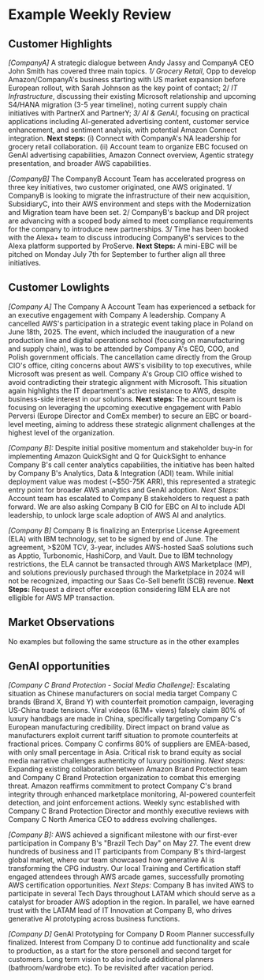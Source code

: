 # Example Weekly Review

## Customer Highlights

_[CompanyA]_ A strategic dialogue between Andy Jassy and CompanyA CEO John Smith has covered three main topics. _1/ Grocery Retail_, Opp to develop Amazon/CompanyA's business starting with US market expansion before European rollout, with Sarah Johnson as the key point of contact; 2/ _IT Infrastructure_, discussing their existing Microsoft relationship and upcoming S4/HANA migration (3-5 year timeline), noting current supply chain initiatives with PartnerX and PartnerY; _3/ AI & GenAI_, focusing on practical applications including AI-generated advertising content, customer service enhancement, and sentiment analysis, with potential Amazon Connect integration. **Next steps:** (i) Connect with CompanyA's NA leadership for grocery retail collaboration. (ii) Account team to organize EBC focused on GenAI advertising capabilities, Amazon Connect overview, Agentic strategy presentation, and broader AWS capabilities.

_[CompanyB]_ The CompanyB Account Team has accelerated progress on three key initiatives, two customer originated, one AWS originated. 1/ CompanyB is looking to migrate the infrastructure of their new acquisition, SubsidiaryC, into their AWS environment and steps with the Modernization and Migration team have been set. 2/ CompanyB's backup and DR project are advancing with a scoped body aimed to meet compliance requirements for the company to introduce new partnerships. 3/ Time has been booked with the Alexa+ team to discuss introducing CompanyB's services to the Alexa platform supported by ProServe. **Next Steps:** A mini-EBC will be pitched on Monday July 7th for September to further align all three initiatives.

## Customer Lowlights

_[Company A]_ The Company A Account Team has experienced a setback for an executive engagement with Company A leadership. Company A cancelled AWS's participation in a strategic event taking place in Poland on June 18th, 2025. The event, which included the inauguration of a new production line and digital operations school (focusing on manufacturing and supply chain), was to be attended by Company A's CEO, COO, and Polish government officials. The cancellation came directly from the Group CIO's office, citing concerns about AWS's visibility to top executives, while Microsoft was present as well. Company A's Group CIO office wished to avoid contradicting their strategic alignment with Microsoft. This situation again highlights the IT department's active resistance to AWS, despite business-side interest in our solutions. **Next steps:** The account team is focusing on leveraging the upcoming executive engagement with Pablo Perversi (Europe Director and ComEx member) to secure an EBC or board-level meeting, aiming to address these strategic alignment challenges at the highest level of the organization.

_[Company B]:_ Despite initial positive momentum and stakeholder buy-in for implementing Amazon QuickSight and Q for QuickSight to enhance Company B's call center analytics capabilities, the initiative has been halted by Company B's Analytics, Data & Integration (ADI) team. While initial deployment value was modest (~$50-75K ARR), this represented a strategic entry point for broader AWS analytics and GenAI adoption. _Next Steps:_ Account team has escalated to Company B stakeholders to request a path forward. We are also asking Company B CIO for EBC on AI to include ADI leadership, to unlock large scale adoption of AWS AI and analytics.

_[Company B]_ Company B is finalizing an Enterprise License Agreement (ELA) with IBM technology, set to be signed by end of June. The agreement, >$20M TCV, 3-year, includes AWS-hosted SaaS solutions such as Apptio, Turbonomic, HashiCorp, and Vault. Due to IBM technology restrictions, the ELA cannot be transacted through AWS Marketplace (MP), and solutions previously purchased through the Marketplace in 2024 will not be recognized, impacting our Saas Co-Sell benefit (SCB) revenue. **Next Steps:** Request a direct offer exception considering IBM ELA are not elligible for AWS MP transaction.

## Market Observations

No examples but following the same structure as in the other examples

## GenAI opportunities

_[Company C Brand Protection - Social Media Challenge]:_ Escalating situation as Chinese manufacturers on social media target Company C brands (Brand X, Brand Y) with counterfeit promotion campaign, leveraging US-China trade tensions. Viral videos (6.1M+ views) falsely claim 80% of luxury handbags are made in China, specifically targeting Company C's European manufacturing credibility. Direct impact on brand value as manufacturers exploit current tariff situation to promote counterfeits at fractional prices. Company C confirms 80% of suppliers are EMEA-based, with only small percentage in Asia. Critical risk to brand equity as social media narrative challenges authenticity of luxury positioning. _Next steps:_ Expanding existing collaboration between Amazon Brand Protection team and Company C Brand Protection organization to combat this emerging threat. Amazon reaffirms commitment to protect Company C's brand integrity through enhanced marketplace monitoring, AI-powered counterfeit detection, and joint enforcement actions. Weekly sync established with Company C Brand Protection Director and monthly executive reviews with Company C North America CEO to address evolving challenges.

_[Company B]:_ AWS achieved a significant milestone with our first-ever participation in Company B's "Brazil Tech Day" on May 27. The event drew hundreds of business and IT participants from Company B's third-largest global market, where our team showcased how generative AI is transforming the CPG industry. Our local Training and Certification staff engaged attendees through AWS arcade games, successfully promoting AWS certification opportunities. _Next Steps:_ Company B has invited AWS to participate in several Tech Days throughout LATAM which should serve as a catalyst for broader AWS adoption in the region. In parallel, we have earned trust with the LATAM lead of IT Innovation at Company B, who drives generative AI prototyping across business functions.

_[Company D]_ GenAI Prototyping for Company D Room Planner successfully finalized. Interest from Company D to continue add functionality and scale to production, as a start for the store personell and second target for customers. Long term vision to also include additional planners (bathroom/wardrobe etc). To be revisited after vacation period.
